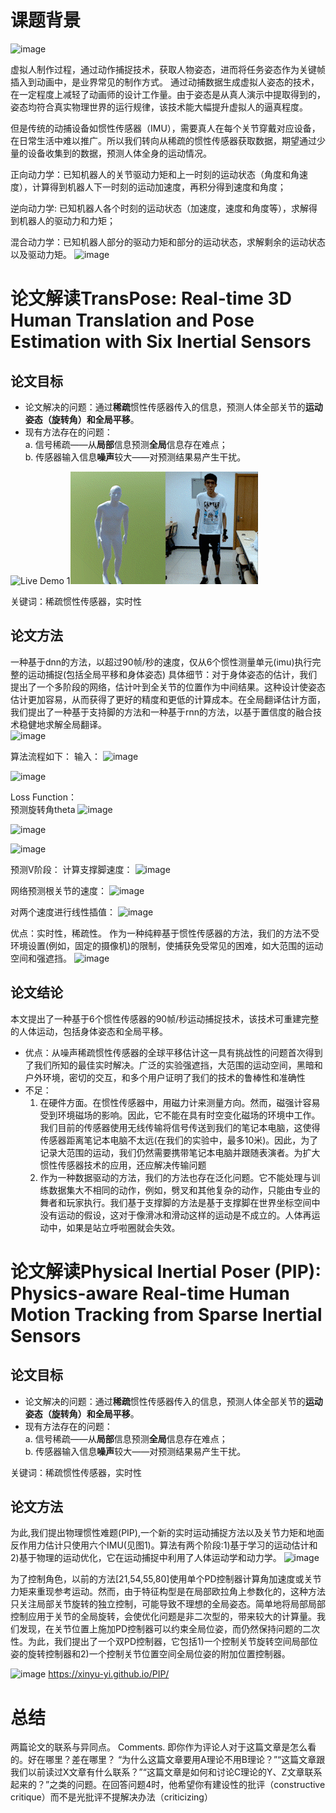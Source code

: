 # 课题背景
![image](https://user-images.githubusercontent.com/13820586/169219680-b69ad08d-4aac-426b-856f-a88bae284664.png)

虚拟人制作过程，通过动作捕捉技术，获取人物姿态，进而将任务姿态作为关键帧插入到动画中，是业界常见的制作方式。
通过动捕数据生成虚拟人姿态的技术，在一定程度上减轻了动画师的设计工作量。由于姿态是从真人演示中提取得到的，姿态均符合真实物理世界的运行规律，该技术能大幅提升虚拟人的逼真程度。

但是传统的动捕设备如惯性传感器（IMU），需要真人在每个关节穿戴对应设备，在日常生活中难以推广。所以我们转向从稀疏的惯性传感器获取数据，期望通过少量的设备收集到的数据，预测人体全身的运动情况。

正向动力学：已知机器人的关节驱动力矩和上一时刻的运动状态（角度和角速度），计算得到机器人下一时刻的运动加速度，再积分得到速度和角度；

逆向动力学:  已知机器人各个时刻的运动状态（加速度，速度和角度等），求解得到机器人的驱动力和力矩；

混合动力学：已知机器人部分的驱动力矩和部分的运动状态，求解剩余的运动状态以及驱动力矩。
![image](https://user-images.githubusercontent.com/13820586/169219544-ad6bdfbb-8742-4abf-afa4-8383da699b76.png)


# 论文解读TransPose: Real-time 3D Human Translation and Pose Estimation with Six Inertial Sensors
## 论文目标
- 论文解决的问题：通过**稀疏**惯性传感器传入的信息，预测人体全部关节的**运动姿态（旋转角）和全局平移**。
- 现有方法存在的问题：  
    a. 信号稀疏——从**局部**信息预测**全局**信息存在难点；  
    b. 传感器输入信息**噪声**较大——对预测结果易产生干扰。  
    
![Live Demo 1](1.gif)![Live Demo 2](2.gif)  

关键词：稀疏惯性传感器，实时性

## 论文方法  
一种基于dnn的方法，以超过90帧/秒的速度，仅从6个惯性测量单元(imu)执行完整的运动捕捉(包括全局平移和身体姿态)
具体细节：对于身体姿态的估计，我们提出了一个多阶段的网络，估计叶到全关节的位置作为中间结果。这种设计使姿态估计更加容易，从而获得了更好的精度和更低的计算成本。在全局翻译估计方面，我们提出了一种基于支持脚的方法和一种基于rnn的方法，以基于置信度的融合技术稳健地求解全局翻译。  
![image](https://user-images.githubusercontent.com/13820586/169221973-d5daad97-109e-4806-ad46-8134e10aeaf6.png)

算法流程如下：
输入：
![image](https://user-images.githubusercontent.com/13820586/169222182-1ba8dee3-69c2-4707-b57f-8d27eb427fcb.png)


![image](https://user-images.githubusercontent.com/13820586/169199173-c6c382cf-d9d8-4723-95a0-ee1ef11b8ad0.png)

Loss Function：  
预测旋转角theta
![image](https://user-images.githubusercontent.com/13820586/169222314-897add58-e5b8-438f-aaff-e05b2e567a27.png)

![image](https://user-images.githubusercontent.com/13820586/169222385-1e25b072-66ff-4ec4-a941-92bd05b68830.png)

![image](https://user-images.githubusercontent.com/13820586/169222483-64a7046d-47fa-4fe4-988b-0e2a11d4f8e2.png)

预测V阶段：
计算支撑脚速度：
![image](https://user-images.githubusercontent.com/13820586/169222771-bdf246c1-4378-4dd7-8204-20ae99c65a2c.png)

网络预测根关节的速度：
![image](https://user-images.githubusercontent.com/13820586/169223329-3ec87c72-9fd3-48ae-9dd4-19731e350832.png)

对两个速度进行线性插值：
![image](https://user-images.githubusercontent.com/13820586/169223457-4c622c69-0cec-425a-b9d9-0b1c7ad57f2c.png)




优点：实时性，稀疏性。
作为一种纯粹基于惯性传感器的方法，我们的方法不受环境设置(例如，固定的摄像机)的限制，使捕获免受常见的困难，如大范围的运动空间和强遮挡。
![image](https://user-images.githubusercontent.com/13820586/169219764-35bfca72-5349-4658-ae18-2f2432502885.png)



## 论文结论
本文提出了一种基于6个惯性传感器的90帧/秒运动捕捉技术，该技术可重建完整的人体运动，包括身体姿态和全局平移。

- 优点：从噪声稀疏惯性传感器的全球平移估计这一具有挑战性的问题首次得到了我们所知的最佳实时解决。广泛的实验强遮挡，大范围的运动空间，黑暗和户外环境，密切的交互，和多个用户证明了我们的技术的鲁棒性和准确性  
- 不足：  
    1. 在硬件方面。在惯性传感器中，用磁力计来测量方向。然而，磁强计容易受到环境磁场的影响。因此，它不能在具有时空变化磁场的环境中工作。我们目前的传感器使用无线传输将信号传送到我们的笔记本电脑，这使得传感器距离笔记本电脑不太远(在我们的实验中，最多10米)。因此，为了记录大范围的运动，我们仍然需要携带笔记本电脑并跟随表演者。为扩大惯性传感器技术的应用，还应解决传输问题
    2. 作为一种数据驱动的方法，我们的方法也存在泛化问题。它不能处理与训练数据集大不相同的动作，例如，劈叉和其他复杂的动作，只能由专业的舞者和玩家执行。我们基于支撑脚的方法是基于支撑脚在世界坐标空间中没有运动的假设，这对于像滑冰和滑动这样的运动是不成立的。人体再运动中，如果是站立呼啦圈就会失效。



# 论文解读Physical Inertial Poser (PIP): Physics-aware Real-time Human Motion Tracking from Sparse Inertial Sensors

## 论文目标
- 论文解决的问题：通过**稀疏**惯性传感器传入的信息，预测人体全部关节的**运动姿态（旋转角）和全局平移**。
- 现有方法存在的问题：  
    a. 信号稀疏——从**局部**信息预测**全局**信息存在难点；  
    b. 传感器输入信息**噪声**较大——对预测结果易产生干扰。   

关键词：稀疏惯性传感器，实时性

## 论文方法  
为此,我们提出物理惯性难题(PIP),一个新的实时运动捕捉方法以及关节力矩和地面反作用力估计只使用六个IMU(见图1)。算法有两个阶段:1)基于学习的运动估计和2)基于物理的运动优化，它在运动捕捉中利用了人体运动学和动力学。
![image](https://user-images.githubusercontent.com/13820586/169223882-9129229f-0be7-442a-9044-dc5f8485f6fd.png)

为了控制角色，以前的方法[21,54,55,80]使用单个PD控制器计算角加速度或关节力矩来重现参考运动。然而，由于特征构型是在局部欧拉角上参数化的，这种方法只关注局部关节旋转的独立控制，可能导致不理想的全局姿态。简单地将局部局部控制应用于关节的全局旋转，会使优化问题是非二次型的，带来较大的计算量。我们发现，在关节位置上施加PD控制器可以约束全局位姿，而仍然保持问题的二次性。为此，我们提出了一个双PD控制器，它包括1)一个控制关节旋转空间局部位姿的旋转控制器和2)一个控制关节位置空间全局位姿的附加位置控制器。

![image](https://user-images.githubusercontent.com/13820586/169224569-77067639-abe1-46e5-bc69-325aa5d3960a.png)
https://xinyu-yi.github.io/PIP/

# 总结
两篇论文的联系与异同点。
Comments. 即你作为评论人对于这篇文章是怎么看的。好在哪里？差在哪里？
“为什么这篇文章要用A理论不用B理论？”“这篇文章跟我们以前读过X文章有什么联系？”“这篇文章是如何和讨论C理论的Y、Z文章联系起来的？”之类的问题。在回答问题4时，他希望你有建设性的批评（constructive critique）而不是光批评不提解决办法（criticizing）






